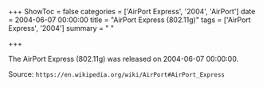 +++
ShowToc = false
categories = ['AirPort Express', '2004', 'AirPort']
date = 2004-06-07 00:00:00
title = "AirPort Express (802.11g)"
tags = ['AirPort Express', '2004']
summary = " "

+++

The AirPort Express (802.11g) was released on 2004-06-07 00:00:00.

Source: `https://en.wikipedia.org/wiki/AirPort#AirPort_Express`
